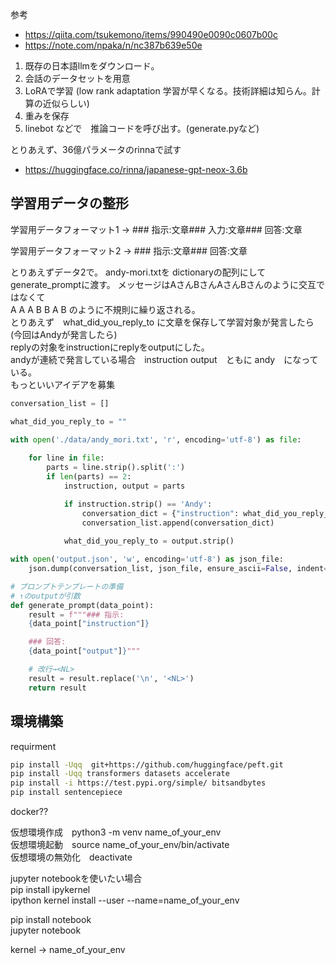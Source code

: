参考　
- https://qiita.com/tsukemono/items/990490e0090c0607b00c
- https://note.com/npaka/n/nc387b639e50e

1. 既存の日本語llmをダウンロード。　
2. 会話のデータセットを用意
3. LoRAで学習 (low rank adaptation 学習が早くなる。技術詳細は知らん。計算の近似らしい)
4. 重みを保存
5. linebot などで　推論コードを呼び出す。(generate.pyなど)

とりあえず、36億パラメータのrinnaで試す
- https://huggingface.co/rinna/japanese-gpt-neox-3.6b


## 学習用データの整形

学習用データフォーマット1 -> ### 指示:<NL>文章<NL><NL>### 入力:<NL>文章<NL><NL>### 回答:<NL>文章<NL>

学習用データフォーマット2 -> ### 指示:<NL>文章<NL><NL>### 回答:<NL>文章<NL>

とりあえずデータ2で。
andy-mori.txtを dictionaryの配列にして generate_promptに渡す。
メッセージはAさんBさんAさんBさんのように交互ではなくて  
A A A B B A B のように不規則に繰り返される。  
とりあえず　what_did_you_reply_to に文章を保存して学習対象が発言したら(今回はAndyが発言したら)  
replyの対象をinstructionにreplyをoutputにした。  
andyが連続で発言している場合　instruction output　ともに andy　になっている。  
もっといいアイデアを募集  
```python
conversation_list = []

what_did_you_reply_to = ""

with open('./data/andy_mori.txt', 'r', encoding='utf-8') as file:
    
    for line in file:
        parts = line.strip().split(':')
        if len(parts) == 2:
            instruction, output = parts

            if instruction.strip() == 'Andy':
                conversation_dict = {"instruction": what_did_you_reply_to, "output": output.strip()}
                conversation_list.append(conversation_dict)
            
            what_did_you_reply_to = output.strip()

with open('output.json', 'w', encoding='utf-8') as json_file:
    json.dump(conversation_list, json_file, ensure_ascii=False, indent=4)
```

```python
# プロンプトテンプレートの準備
# ↑のoutputが引数
def generate_prompt(data_point):
    result = f"""### 指示:
    {data_point["instruction"]}

    ### 回答:
    {data_point["output"]}"""

    # 改行→<NL>
    result = result.replace('\n', '<NL>')
    return result
```

## 環境構築
requirment

```zsh
pip install -Uqq  git+https://github.com/huggingface/peft.git
pip install -Uqq transformers datasets accelerate 
pip install -i https://test.pypi.org/simple/ bitsandbytes
pip install sentencepiece
```

docker??

仮想環境作成　python3 -m venv name_of_your_env  
仮想環境起動　source name_of_your_env/bin/activate  
仮想環境の無効化　deactivate  
  
jupyter notebookを使いたい場合  
pip install ipykernel  
ipython kernel install --user --name=name_of_your_env  
  
pip install notebook  
jupyter notebook  
  
kernel -> name_of_your_env
